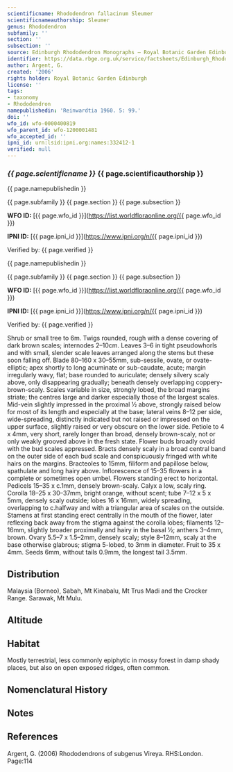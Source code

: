 ```yaml
---
scientificname: Rhododendron fallacinum Sleumer
scientificnameauthorship: Sleumer
genus: Rhododendron
subfamily: ''
section: ''
subsection: ''
source: Edinburgh Rhododendron Monographs – Royal Botanic Garden Edinburgh
identifier: https://data.rbge.org.uk/service/factsheets/Edinburgh_Rhododendron_Monographs.xhtml
author: Argent, G.
created: '2006'
rights holder: Royal Botanic Garden Edinburgh
license: ''
tags:
- taxonomy
- Rhododendron
namepublishedin: 'Reinwardtia 1960. 5: 99.'
doi: ''
wfo_id: wfo-0000400819
wfo_parent_id: wfo-1200001481
wfo_accepted_id: ''
ipni_id: urn:lsid:ipni.org:names:332412-1
verified: null
---
```

### _{{ page.scientificname }}_ {{ page.scientificauthorship }}
 {{ page.namepublishedin }}

{{ page.subfamily }} {{ page.section }} {{ page.subsection }}

**WFO ID:** [{{ page.wfo_id }}](https://list.worldfloraonline.org/{{ page.wfo_id }})

**IPNI ID:** [{{ page.ipni_id }}](https://www.ipni.org/n/{{ page.ipni_id }})

Verified by: {{ page.verified }}

 {{ page.namepublishedin }}

{{ page.subfamily }} {{ page.section }} {{ page.subsection }}

**WFO ID:** [{{ page.wfo_id }}](https://list.worldfloraonline.org/{{ page.wfo_id }})

**IPNI ID:** [{{ page.ipni_id }}](https://www.ipni.org/n/{{ page.ipni_id }})

Verified by: {{ page.verified }}



Shrub or small tree to 6m. Twigs rounded, rough with a dense covering of dark brown scales; internodes 2–10cm. Leaves 3–6 in tight pseudowhorls and with small, slender scale leaves arranged along the stems but these soon falling off. Blade 80–160 x 30–55mm, sub-sessile, ovate, or ovate-elliptic; apex shortly to long acuminate or sub-­caudate, acute; margin irregularly wavy, flat; base rounded to auriculate; densely silvery scaly above, only disappearing gradually; beneath densely overlapping coppery-brown-scaly. Scales variable in size, strongly lobed, the broad margins striate; the centres large and darker especially those of the largest scales. Mid-vein slightly impressed in the proximal ½ above, strongly raised below for most of its length and especially at the base; lateral veins 8–12 per side, wide-spreading, distinctly indicated but not raised or impressed on the upper surface, slightly raised or very obscure on the lower side. Petiole to 4 x 4mm, very short, rarely longer than broad, densely brown-scaly, not or only weakly grooved above in the fresh state. Flower buds broadly ovoid with the bud scales appressed. Bracts densely scaly in a broad central band on the outer side of each bud scale and conspicuously fringed with white hairs on the margins. Bracteoles to 15mm, filiform and papillose below, spathulate and long hairy above. Inflorescence of 15–35 flowers in a complete or sometimes open umbel. Flowers standing erect to horizontal. Pedicels 15–35 x c.1mm, densely brown-scaly. Calyx a low, scaly ring. Corolla 18–25 x 30–37mm, bright orange, without scent; tube 7–12 x 5 x 5mm, densely scaly outside; lobes 16 x 16mm, widely spreading, overlapping to c.halfway and with a triangular area of scales on the outside. Stamens at first standing erect centrally in the mouth of the flower, later reflexing back away from the stigma against the corolla lobes; filaments 12–16mm, slightly broader proximally and hairy in the basal ½; anthers 3–4mm, brown. Ovary 5.5–7 x 1.5–2mm, densely scaly; style 8–12mm, scaly at the base otherwise glabrous; stigma 5-lobed, to 3mm in diameter. Fruit to 35 x 4mm. Seeds 6mm, without tails 0.9mm, the longest tail 3.5mm.

## Distribution
Malaysia (Borneo), Sabah, Mt Kinabalu, Mt Trus Madi and the Crocker Range. Sarawak, Mt Mulu.

## Altitude


## Habitat
Mostly terrestrial, less commonly epiphytic in mossy forest in damp shady places, but also on open exposed ridges, often common.

## Nomenclatural History

                       
## Notes


## References

Argent, G. (2006) Rhododendrons of subgenus Vireya. RHS:London. Page:114
